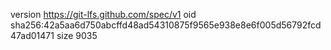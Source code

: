 version https://git-lfs.github.com/spec/v1
oid sha256:42a5aa6d750abcffd48ad54310875f9565e938e8e6f005d56792fcd47ad01471
size 9035
